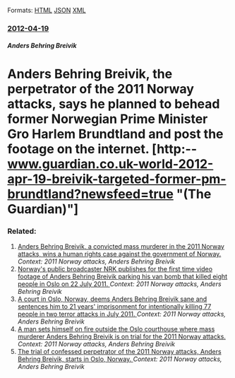 
Formats: [HTML](/news/2012/04/19/anders-behring-breivik-the-perpetrator-of-the-2011-norway-attacks-says-he-planned-to-behead-former-norwegian-prime-minister-gro-harlem-bru.html)  [JSON](/news/2012/04/19/anders-behring-breivik-the-perpetrator-of-the-2011-norway-attacks-says-he-planned-to-behead-former-norwegian-prime-minister-gro-harlem-bru.json)  [XML](/news/2012/04/19/anders-behring-breivik-the-perpetrator-of-the-2011-norway-attacks-says-he-planned-to-behead-former-norwegian-prime-minister-gro-harlem-bru.xml)  

### [2012-04-19](/news/2012/04/19/index.md)

##### Anders Behring Breivik
# Anders Behring Breivik, the perpetrator of the 2011 Norway attacks, says he planned to behead former Norwegian Prime Minister Gro Harlem Brundtland and post the footage on the internet. [http:--www.guardian.co.uk-world-2012-apr-19-breivik-targeted-former-pm-brundtland?newsfeed=true "(The Guardian)"]




### Related:

1. [Anders Behring Breivik, a convicted mass murderer in the 2011 Norway attacks, wins a human rights case against the government of Norway. ](/news/2016/04/20/anders-behring-breivik-a-convicted-mass-murderer-in-the-2011-norway-attacks-wins-a-human-rights-case-against-the-government-of-norway.md) _Context: 2011 Norway attacks, Anders Behring Breivik_
2. [Norway's public broadcaster NRK publishes for the first time video footage of Anders Behring Breivik parking his van bomb that killed eight people in Oslo on 22 July 2011. ](/news/2012/11/26/norway-s-public-broadcaster-nrk-publishes-for-the-first-time-video-footage-of-anders-behring-breivik-parking-his-van-bomb-that-killed-eight.md) _Context: 2011 Norway attacks, Anders Behring Breivik_
3. [A court in Oslo, Norway, deems Anders Behring Breivik sane and sentences him to 21 years' imprisonment for intentionally killing 77 people in two terror attacks in July 2011. ](/news/2012/08/24/a-court-in-oslo-norway-deems-anders-behring-breivik-sane-and-sentences-him-to-21-years-imprisonment-for-intentionally-killing-77-people-i.md) _Context: 2011 Norway attacks, Anders Behring Breivik_
4. [A man sets himself on fire outside the Oslo courthouse where mass murderer Anders Behring Breivik is on trial for the 2011 Norway attacks. ](/news/2012/05/15/a-man-sets-himself-on-fire-outside-the-oslo-courthouse-where-mass-murderer-anders-behring-breivik-is-on-trial-for-the-2011-norway-attacks.md) _Context: 2011 Norway attacks, Anders Behring Breivik_
5. [The trial of confessed perpetrator of the 2011 Norway attacks, Anders Behring Breivik, starts in Oslo, Norway. ](/news/2012/04/16/the-trial-of-confessed-perpetrator-of-the-2011-norway-attacks-anders-behring-breivik-starts-in-oslo-norway.md) _Context: 2011 Norway attacks, Anders Behring Breivik_
